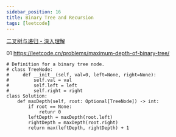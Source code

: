 ```yaml
---
sidebar_position: 16
title: Binary Tree and Recursion
tags: [leetcode]
---
```



[二叉树与递归 - 深入理解](https://www.bilibili.com/video/BV1UD4y1Y769/)





01 https://leetcode.cn/problems/maximum-depth-of-binary-tree/

```
# Definition for a binary tree node.
# class TreeNode:
#     def __init__(self, val=0, left=None, right=None):
#         self.val = val
#         self.left = left
#         self.right = right
class Solution:
    def maxDepth(self, root: Optional[TreeNode]) -> int:
        if root == None:
            retunr 0
        leftDepth = maxDepth(root.left)
        rightDepth = maxDepth(root.right)
        return max(leftDepth, rightDepth) + 1

```





